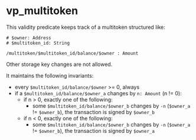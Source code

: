 # vp_multitoken

This validity predicate keeps track of a multitoken structured like:

```
# $owner: Address
# $multitoken_id: String

/multitoken/$multitoken_id/balance/$owner : Amount
```

Other storage key changes are not allowed.

It maintains the following invariants:

- every `$multitoken_id/balance/$owner` >= 0, always
- if a `$multitoken_id/balance/$owner_a` changes by `n: Amount` (n != 0):
  - if n > 0, exactly one of the following:
    - some `$multitoken_id/balance/$owner_b` changes by `-n` (`$owner_a` != `$owner_b`), the transaction is signed by `$owner_b`
  - if n < 0, exactly one of the following:
    - some `$multitoken_id/balance/$owner_b` changes by `-n` (`$owner_a` != `$owner_b`), the transaction is signed by `$owner_a`